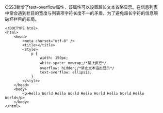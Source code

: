 CSS3新增了text-overflow属性，该属性可以设置超长文本省略显示。在信息列表中常会遇到栏目的宽度与列表项字符长度不一的矛盾，为了避免超长字符的信息项破坏栏目的布局。


```
<!DOCTYPE html>
<html>
	<head>
		<meta charset="utf-8" />
		<title></title>
		<style>
			p {
				width: 150px;
				white-space: nowrap;/*禁止换行*/
				overflow: hidden;/*禁止文本溢出显示*/
				text-overflow: ellipsis;
			}
		</style>
	</head>
	<body>
		<p>Hello World Hello World Hello World Hello World Hello World</p>
	</body>
</html>

```
